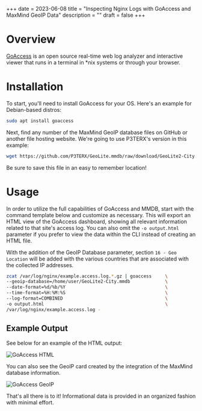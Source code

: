 +++
date = 2023-06-08
title = "Inspecting Nginx Logs with GoAccess and MaxMind GeoIP Data"
description = ""
draft = false
+++

# Overview

[GoAccess](https://goaccess.io/) is an open source real-time web log analyzer
and interactive viewer that runs in a terminal in *nix systems or through your
browser.

# Installation

To start, you'll need to install GoAccess for your OS. Here's an example for
Debian-based distros:

```sh
sudo apt install goaccess
```

Next, find any number of the MaxMind GeoIP database files on GitHub or another
file hosting website. We're going to use P3TERX's version in this example:

```sh
wget https://github.com/P3TERX/GeoLite.mmdb/raw/download/GeoLite2-City.mmdb
```

Be sure to save this file in an easy to remember location!

# Usage

In order to utilize the full capabilities of GoAccess and MMDB, start with the
command template below and customize as necessary. This will export an HTML view
of the GoAccess dashboard, showing all relevant information related to that
site's access log. You can also omit the `-o output.html` parameter if you
prefer to view the data within the CLI instead of creating an HTML file.

With the addition of the GeoIP Database parameter, section `16 - Geo Location`
will be added with the various countries that are associated with the collected
IP addresses.

```sh
zcat /var/log/nginx/example.access.log.*.gz | goaccess     \
--geoip-database=/home/user/GeoLite2-City.mmdb             \
--date-format=%d/%b/%Y                                     \
--time-format=%H:%M:%S                                     \
--log-format=COMBINED                                      \
-o output.html                                             \
/var/log/nginx/example.access.log -
```

## Example Output

See below for an example of the HTML output:

![GoAccess
HTML](https://img.cleberg.net/blog/20230608-goaccess/goaccess-dashboard.png)

You can also see the GeoIP card created by the integration of the MaxMind
database information.

![GoAccess
GeoIP](https://img.cleberg.net/blog/20230608-goaccess/goaccess-geoip.png)

That's all there is to it! Informational data is provided in an organized
fashion with minimal effort.
